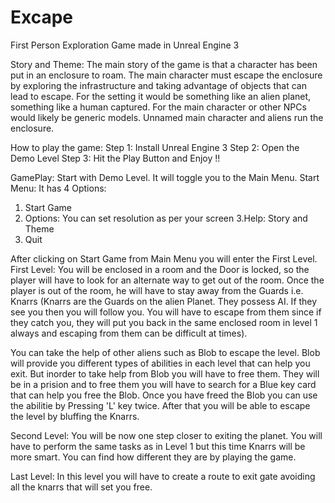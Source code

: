 # Excape
First Person Exploration Game made in Unreal Engine 3

Story and Theme:
The main story of the game is that a character has been put in an enclosure to roam.
The main character must escape the enclosure by exploring the infrastructure and taking advantage of objects that can lead to escape.
For the setting it would be something like an alien planet, something like a human captured.
For the main character or other NPCs would likely be generic models. Unnamed main character and aliens run the enclosure.

How to play the game:
Step 1: Install Unreal Engine 3
Step 2: Open the Demo Level
Step 3: Hit the Play Button and Enjoy !!

GamePlay:
Start with Demo Level. It will toggle you to the Main Menu.
Start Menu:
It has 4 Options:
1. Start Game
2. Options: You can set resolution as per your screen
3.Help: Story and Theme
4. Quit

After clicking on Start Game from Main Menu you will enter the First Level.
First Level:
You will be enclosed in a room and the Door is locked, so the player will have to look for an alternate way to get out of the room.
Once the player is out of the room, he will have to stay away from the Guards i.e. Knarrs
(Knarrs are the Guards on the alien Planet. They possess AI. If they see you then you will follow you. You will have to escape from them since if they catch you, they will put you back in the same enclosed room in level 1 always and escaping from them can be difficult at times).

You can take the help of other aliens such as Blob to escape the level. Blob will provide you different types of abilities in each level that can help you exit. But inorder to take help from Blob you will have to free them. They will be in a prision and to free them you will have to search for a Blue key card that can help you free the Blob. 
Once you have freed the Blob you can use the abilitie by Pressing 'L' key twice. After that you will be able to escape the level by bluffing the Knarrs.
  
 Second Level:
 You will be now one step closer to exiting the planet. You will have to perform the same tasks as in Level 1 but this time Knarrs will be more smart. You can find how different they are by playing the game.
 
 Last Level:
  In this level you will have to create a route to exit gate avoiding all the knarrs that will set you free.
